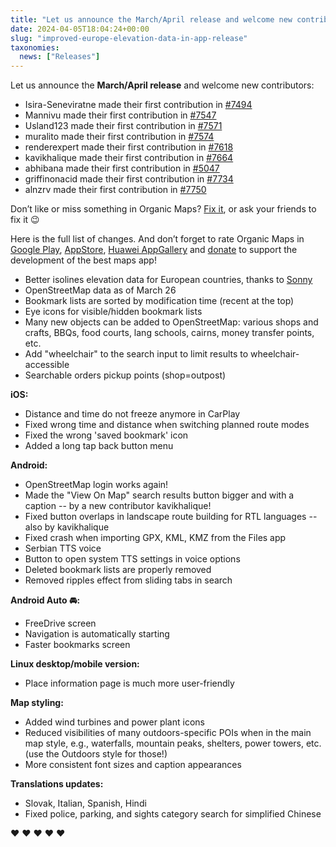 ```yaml
---
title: "Let us announce the March/April release and welcome new contributors"
date: 2024-04-05T18:04:24+00:00
slug: "improved-europe-elevation-data-in-app-release"
taxonomies:
  news: ["Releases"]
---
```


Let us announce the **March/April release** and welcome new contributors:

* Isira-Seneviratne made their first contribution in [#7494](https://github.com/organicmaps/organicmaps/issues/7494)
* Mannivu made their first contribution in [#7547](https://github.com/organicmaps/organicmaps/issues/7547)
* Usland123 made their first contribution in [#7571](https://github.com/organicmaps/organicmaps/issues/7571)
* muralito made their first contribution in [#7574](https://github.com/organicmaps/organicmaps/issues/7574)
* renderexpert made their first contribution in [#7618](https://github.com/organicmaps/organicmaps/issues/7618)
* kavikhalique made their first contribution in [#7664](https://github.com/organicmaps/organicmaps/issues/7664)
* abhibana made their first contribution in [#5047](https://github.com/organicmaps/organicmaps/issues/5047)
* griffinonacid made their first contribution in [#7734](https://github.com/organicmaps/organicmaps/issues/7734)
* alnzrv made their first contribution in [#7750](https://github.com/organicmaps/organicmaps/issues/7750)

Don’t like or miss something in Organic Maps? [Fix it](https://github.com/organicmaps/organicmaps), or ask your friends to fix it 😉

Here is the full list of changes. And don’t forget to rate Organic Maps in [Google Play](https://play.google.com/store/apps/details?id=app.organicmaps), [AppStore](https://apps.apple.com/app/organic-maps/id1567437057), [Huawei AppGallery](https://appgallery.huawei.com/#/app/C104325611) and [donate](https://organicmaps.app/donate/) to support the development of the best maps app!

* Better isolines elevation data for European countries, thanks to [Sonny](https://sonny.4lima.de/)
* OpenStreetMap data as of March 26
* Bookmark lists are sorted by modification time (recent at the top)
* Eye icons for visible/hidden bookmark lists
* Many new objects can be added to OpenStreetMap: various shops and crafts, BBQs, food courts, lang schools, cairns, money transfer points, etc.
* Add "wheelchair" to the search input to limit results to wheelchair-accessible
* Searchable orders pickup points (shop=outpost)

**iOS:**
* Distance and time do not freeze anymore in CarPlay
* Fixed wrong time and distance when switching planned route modes
* Fixed the wrong 'saved bookmark' icon
* Added a long tap back button menu

**Android:**
* OpenStreetMap login works again!
* Made the "View On Map" search results button bigger and with a caption -- by a new contributor kavikhalique!
* Fixed button overlaps in landscape route building for RTL languages -- also by kavikhalique
* Fixed crash when importing GPX, KML, KMZ from the Files app
* Serbian TTS voice
* Button to open system TTS settings in voice options
* Deleted bookmark lists are properly removed
* Removed ripples effect from sliding tabs in search

**Android Auto 🚘:**
* FreeDrive screen
* Navigation is automatically starting
* Faster bookmarks screen

**Linux desktop/mobile version:**
* Place information page is much more user-friendly

**Map styling:**
* Added wind turbines and power plant icons
* Reduced visibilities of many outdoors-specific POIs when in the main map style, e.g., waterfalls, mountain peaks, shelters, power towers, etc. (use the Outdoors style for those!)
* More consistent font sizes and caption appearances

**Translations updates:**
* Slovak, Italian, Spanish, Hindi
* Fixed police, parking, and sights category search for simplified Chinese

♥️ ♥️ ♥️ ♥️ ♥️
